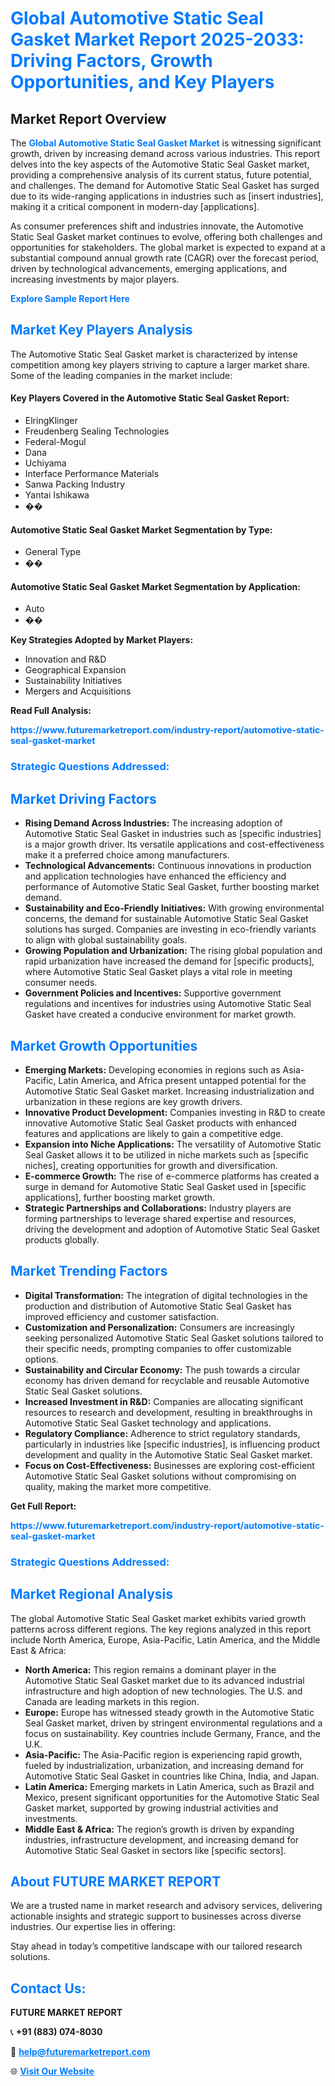<h1 style="color: #007BFF;">Global Automotive Static Seal Gasket Market Report 2025-2033: Driving Factors, Growth Opportunities, and Key Players</h1>

<section id="overview">
<h2>Market Report Overview</h2>
<p>The <a href="https://www.futuremarketreport.com/industry-report/automotive-static-seal-gasket-market" style="color: #007BFF; text-decoration: none;"><strong>Global Automotive Static Seal Gasket Market</strong></a> is witnessing significant growth, driven by increasing demand across various industries. This report delves into the key aspects of the Automotive Static Seal Gasket market, providing a comprehensive analysis of its current status, future potential, and challenges. The demand for Automotive Static Seal Gasket has surged due to its wide-ranging applications in industries such as [insert industries], making it a critical component in modern-day [applications].</p>
<p>As consumer preferences shift and industries innovate, the Automotive Static Seal Gasket market continues to evolve, offering both challenges and opportunities for stakeholders. The global market is expected to expand at a substantial compound annual growth rate (CAGR) over the forecast period, driven by technological advancements, emerging applications, and increasing investments by major players.</p>
</section>

<section id="overview">
<p><a href="https://www.futuremarketreport.com/request-sample/reportId=113895" style="color: #007BFF; text-decoration: none;"><strong>Explore Sample Report Here</strong></a></p>
</section>

<section id="key-players">
<h2 style="color: #007BFF;">Market Key Players Analysis</h2>
<p>The Automotive Static Seal Gasket market is characterized by intense competition among key players striving to capture a larger market share. Some of the leading companies in the market include:</p>
<h4>Key Players Covered in the Automotive Static Seal Gasket Report:</h4>
<ul><li>ElringKlinger</li><li>Freudenberg Sealing Technologies</li><li>Federal-Mogul</li><li>Dana</li><li>Uchiyama</li><li>Interface Performance Materials</li><li>Sanwa Packing Industry</li><li>Yantai Ishikawa</li><li>��</li></ul>
<h4>Automotive Static Seal Gasket Market Segmentation by Type:</h4>
<ul><li>General Type</li><li>��</li></ul>

<h4>Automotive Static Seal Gasket Market Segmentation by Application:</h4>
<ul><li>Auto</li><li>��</li></ul>
<p><strong>Key Strategies Adopted by Market Players:</strong></p>
<ul>
<li>Innovation and R&D</li>
<li>Geographical Expansion</li>
<li>Sustainability Initiatives</li>
<li>Mergers and Acquisitions</li>
</ul>
</section>

<section>
<p><strong>Read Full Analysis: </strong></p><a href="https://www.futuremarketreport.com/industry-report/automotive-static-seal-gasket-market" style="color: #007BFF; text-decoration: none;"><strong>https://www.futuremarketreport.com/industry-report/automotive-static-seal-gasket-market</strong></a>
<h3 style="color: #007BFF;">Strategic Questions Addressed:</h3>
</section>

<section id="driving-factors">
<h2 style="color: #007BFF;">Market Driving Factors</h2>
<ul>
<li><strong>Rising Demand Across Industries:</strong> The increasing adoption of Automotive Static Seal Gasket in industries such as [specific industries] is a major growth driver. Its versatile applications and cost-effectiveness make it a preferred choice among manufacturers.</li>
<li><strong>Technological Advancements:</strong> Continuous innovations in production and application technologies have enhanced the efficiency and performance of Automotive Static Seal Gasket, further boosting market demand.</li>
<li><strong>Sustainability and Eco-Friendly Initiatives:</strong> With growing environmental concerns, the demand for sustainable Automotive Static Seal Gasket solutions has surged. Companies are investing in eco-friendly variants to align with global sustainability goals.</li>
<li><strong>Growing Population and Urbanization:</strong> The rising global population and rapid urbanization have increased the demand for [specific products], where Automotive Static Seal Gasket plays a vital role in meeting consumer needs.</li>
<li><strong>Government Policies and Incentives:</strong> Supportive government regulations and incentives for industries using Automotive Static Seal Gasket have created a conducive environment for market growth.</li>
</ul>
</section>

<section id="growth-opportunities">
<h2 style="color: #007BFF;">Market Growth Opportunities</h2>
<ul>
<li><strong>Emerging Markets:</strong> Developing economies in regions such as Asia-Pacific, Latin America, and Africa present untapped potential for the Automotive Static Seal Gasket market. Increasing industrialization and urbanization in these regions are key growth drivers.</li>
<li><strong>Innovative Product Development:</strong> Companies investing in R&D to create innovative Automotive Static Seal Gasket products with enhanced features and applications are likely to gain a competitive edge.</li>
<li><strong>Expansion into Niche Applications:</strong> The versatility of Automotive Static Seal Gasket allows it to be utilized in niche markets such as [specific niches], creating opportunities for growth and diversification.</li>
<li><strong>E-commerce Growth:</strong> The rise of e-commerce platforms has created a surge in demand for Automotive Static Seal Gasket used in [specific applications], further boosting market growth.</li>
<li><strong>Strategic Partnerships and Collaborations:</strong> Industry players are forming partnerships to leverage shared expertise and resources, driving the development and adoption of Automotive Static Seal Gasket products globally.</li>
</ul>
</section>

<section id="trending-factors">
<h2 style="color: #007BFF;">Market Trending Factors</h2>
<ul>
<li><strong>Digital Transformation:</strong> The integration of digital technologies in the production and distribution of Automotive Static Seal Gasket has improved efficiency and customer satisfaction.</li>
<li><strong>Customization and Personalization:</strong> Consumers are increasingly seeking personalized Automotive Static Seal Gasket solutions tailored to their specific needs, prompting companies to offer customizable options.</li>
<li><strong>Sustainability and Circular Economy:</strong> The push towards a circular economy has driven demand for recyclable and reusable Automotive Static Seal Gasket solutions.</li>
<li><strong>Increased Investment in R&D:</strong> Companies are allocating significant resources to research and development, resulting in breakthroughs in Automotive Static Seal Gasket technology and applications.</li>
<li><strong>Regulatory Compliance:</strong> Adherence to strict regulatory standards, particularly in industries like [specific industries], is influencing product development and quality in the Automotive Static Seal Gasket market.</li>
<li><strong>Focus on Cost-Effectiveness:</strong> Businesses are exploring cost-efficient Automotive Static Seal Gasket solutions without compromising on quality, making the market more competitive.</li>
</ul>
</section>

<section>
<p><strong>Get Full Report: </strong></p><a href="https://www.futuremarketreport.com/industry-report/automotive-static-seal-gasket-market" style="color: #007BFF; text-decoration: none;"><strong>https://www.futuremarketreport.com/industry-report/automotive-static-seal-gasket-market</strong></a>
<h3 style="color: #007BFF;">Strategic Questions Addressed:</h3>
</section>


<section id="regional-analysis">
<h2 style="color: #007BFF;">Market Regional Analysis</h2>
<p>The global Automotive Static Seal Gasket market exhibits varied growth patterns across different regions. The key regions analyzed in this report include North America, Europe, Asia-Pacific, Latin America, and the Middle East & Africa:</p>
<ul>
<li><strong>North America:</strong> This region remains a dominant player in the Automotive Static Seal Gasket market due to its advanced industrial infrastructure and high adoption of new technologies. The U.S. and Canada are leading markets in this region.</li>
<li><strong>Europe:</strong> Europe has witnessed steady growth in the Automotive Static Seal Gasket market, driven by stringent environmental regulations and a focus on sustainability. Key countries include Germany, France, and the U.K.</li>
<li><strong>Asia-Pacific:</strong> The Asia-Pacific region is experiencing rapid growth, fueled by industrialization, urbanization, and increasing demand for Automotive Static Seal Gasket in countries like China, India, and Japan.</li>
<li><strong>Latin America:</strong> Emerging markets in Latin America, such as Brazil and Mexico, present significant opportunities for the Automotive Static Seal Gasket market, supported by growing industrial activities and investments.</li>
<li><strong>Middle East & Africa:</strong> The region’s growth is driven by expanding industries, infrastructure development, and increasing demand for Automotive Static Seal Gasket in sectors like [specific sectors].</li>
</ul>
</section>

<footer>
<h2 style="color: #007BFF;">About FUTURE MARKET REPORT</h2>
<p>We are a trusted name in market research and advisory services, delivering actionable insights and strategic support to businesses across diverse industries. Our expertise lies in offering:</p>

<p>Stay ahead in today’s competitive landscape with our tailored research solutions.</p>

<h2 style="color: #007BFF;">Contact Us:</h2>
<p><strong>FUTURE MARKET REPORT</strong></p>
<p>📞 <strong>+91 (883) 074-8030</strong></p>
<p>📧 <strong><a href="mailto:help@futuremarketreport.com" style="color: #007BFF;">help@futuremarketreport.com</a></strong></p>
<p>🌐 <strong><a href="https://www.futuremarketreport.com/" style="color: #007BFF;">Visit Our Website</a></strong></p>
</footer>